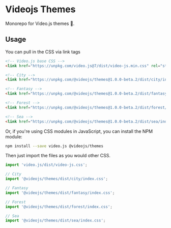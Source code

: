 # Videojs Themes

Monorepo for Video.js themes :nail_care:.

## Usage

You can pull in the CSS via link tags

```html
<!-- Video.js base CSS -->
<link href="https://unpkg.com/video.js@7/dist/video-js.min.css" rel="stylesheet">

<!-- City -->
<link href="https://unpkg.com/@videojs/themes@1.0.0-beta.2/dist/city/index.css" rel="stylesheet">

<!-- Fantasy -->
<link href="https://unpkg.com/@videojs/themes@1.0.0-beta.2/dist/fantasy/index.css" rel="stylesheet">

<!-- Forest -->
<link href="https://unpkg.com/@videojs/themes@1.0.0-beta.2/dist/forest/index.css" rel="stylesheet">

<!-- Sea -->
<link href="https://unpkg.com/@videojs/themes@1.0.0-beta.2/dist/sea/index.css" rel="stylesheet">
```

Or, if you're using CSS modules in JavaScript, you can install the NPM module:

```sh
npm install --save video.js @videojs/themes
```

Then just import the files as you would other CSS.

```javascript
import 'video.js/dist/video-js.css';

// City
import '@videojs/themes/dist/city/index.css';

// Fantasy
import '@videojs/themes/dist/fantasy/index.css';

// Forest
import '@videojs/themes/dist/forest/index.css';

// Sea
import '@videojs/themes/dist/sea/index.css';
```
